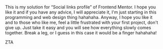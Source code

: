This is my solution for “Social links profile” of Frontend Mentor. I hope you like it and if you have any advice, I will appreciate it, I'm just starting in this programming and web design thing hahahaha.  Anyway, I hope you like it and to those who like me, feel a little frustrated with your first project, don't give up. Just take it easy and you will see how everything slowly comes together. Break a leg, or I guess in this case it would be a finger hahahaha!

ZTA
